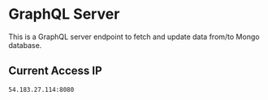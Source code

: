 # GraphQL Server

This is a GraphQL server endpoint to fetch and update data from/to Mongo database.

## Current Access IP
```54.183.27.114:8080```
